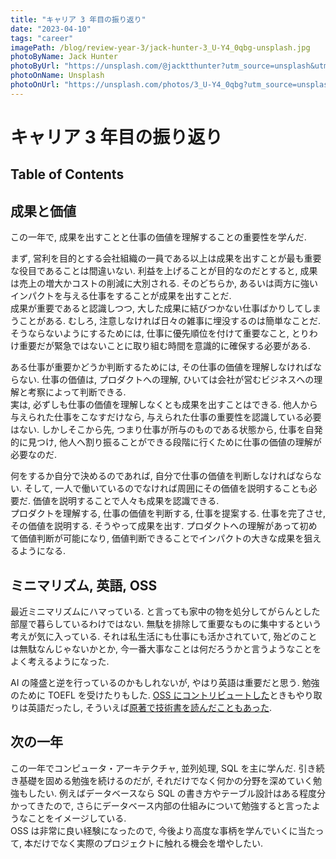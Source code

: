 ```yaml
---
title: "キャリア 3 年目の振り返り"
date: "2023-04-10"
tags: "career"
imagePath: /blog/review-year-3/jack-hunter-3_U-Y4_0qbg-unsplash.jpg
photoByName: Jack Hunter
photoByUrl: "https://unsplash.com/@jacktthunter?utm_source=unsplash&utm_medium=referral&utm_content=creditCopyText"
photoOnName: Unsplash
photoOnUrl: "https://unsplash.com/photos/3_U-Y4_0qbg?utm_source=unsplash&utm_medium=referral&utm_content=creditCopyText"
---
```


# キャリア 3 年目の振り返り

## Table of Contents

## 成果と価値

この一年で, 成果を出すことと仕事の価値を理解することの重要性を学んだ.

まず, 営利を目的とする会社組織の一員である以上は成果を出すことが最も重要な役目であることは間違いない. 利益を上げることが目的なのだとすると, 成果は売上の増大かコストの削減に大別される. そのどちらか, あるいは両方に強いインパクトを与える仕事をすることが成果を出すことだ.  
成果が重要であると認識しつつ, 大した成果に結びつかない仕事ばかりしてしまうことがある. むしろ, 注意しなければ日々の雑事に埋没するのは簡単なことだ. そうならないようにするためには, 仕事に優先順位を付けて重要なこと, とりわけ重要だが緊急ではないことに取り組む時間を意識的に確保する必要がある.

ある仕事が重要かどうか判断するためには, その仕事の価値を理解しなければならない. 仕事の価値は, プロダクトへの理解, ひいては会社が営むビジネスへの理解と考察によって判断できる.  
実は, 必ずしも仕事の価値を理解しなくとも成果を出すことはできる. 他人から与えられた仕事をこなすだけなら, 与えられた仕事の重要性を認識している必要はない. しかしそこから先, つまり仕事が所与のものである状態から, 仕事を自発的に見つけ, 他人へ割り振ることができる段階に行くために仕事の価値の理解が必要なのだ.

何をするか自分で決めるのであれば, 自分で仕事の価値を判断しなければならない. そして, 一人で働いているのでなければ周囲にその価値を説明することも必要だ. 価値を説明することで人々も成果を認識できる.  
プロダクトを理解する, 仕事の価値を判断する, 仕事を提案する. 仕事を完了させ, その価値を説明する. そうやって成果を出す. プロダクトへの理解があって初めて価値判断が可能になり, 価値判断できることでインパクトの大きな成果を狙えるようになる.

## ミニマリズム, 英語, OSS

最近ミニマリズムにハマっている. と言っても家中の物を処分してがらんとした部屋で暮らしているわけではない. 無駄を排除して重要なものに集中するという考えが気に入っている. それは私生活にも仕事にも活かされていて, 殆どのことは無駄なんじゃないかとか, 今一番大事なことは何だろうかと言うようなことをよく考えるようになった.

AI の隆盛と逆を行っているのかもしれないが, やはり英語は重要だと思う. 勉強のために TOEFL を受けたりもした. [OSS にコントリビュートした](https://github.com/goatshriek/stumpless/pull/326)ときもやり取りは英語だったし, そういえば[原著で技術書を読んだこともあった](https://momori-nakano.hashnode.dev/the-c-programming-language).

## 次の一年

この一年でコンピュータ・アーキテクチャ, 並列処理, SQL を主に学んだ. 引き続き基礎を固める勉強を続けるのだが, それだけでなく何かの分野を深めていく勉強もしたい. 例えばデータベースなら SQL の書き方やテーブル設計はある程度分かってきたので, さらにデータベース内部の仕組みについて勉強すると言ったようなことをイメージしている.  
OSS は非常に良い経験になったので, 今後より高度な事柄を学んでいくに当たって, 本だけでなく実際のプロジェクトに触れる機会を増やしたい.
